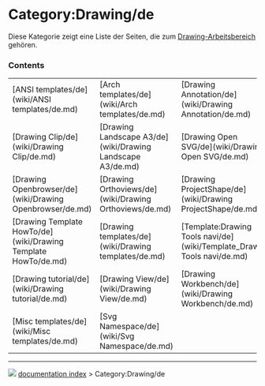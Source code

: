 # Category:Drawing/de
Diese Kategorie zeigt eine Liste der Seiten, die zum [Drawing-Arbeitsbereich](Drawing_Workbench/de.md) gehören.

### Contents

|     |     |     |
| --- | --- | --- |
| [ANSI templates/de](wiki/ANSI templates/de.md) | [Arch templates/de](wiki/Arch templates/de.md) | [Drawing Annotation/de](wiki/Drawing Annotation/de.md) |
| [Drawing Clip/de](wiki/Drawing Clip/de.md) | [Drawing Landscape A3/de](wiki/Drawing Landscape A3/de.md) | [Drawing Open SVG/de](wiki/Drawing Open SVG/de.md) |
| [Drawing Openbrowser/de](wiki/Drawing Openbrowser/de.md) | [Drawing Orthoviews/de](wiki/Drawing Orthoviews/de.md) | [Drawing ProjectShape/de](wiki/Drawing ProjectShape/de.md) |
| [Drawing Template HowTo/de](wiki/Drawing Template HowTo/de.md) | [Drawing templates/de](wiki/Drawing templates/de.md) | [Template:Drawing Tools navi/de](wiki/Template_Drawing Tools navi/de.md) |
| [Drawing tutorial/de](wiki/Drawing tutorial/de.md) | [Drawing View/de](wiki/Drawing View/de.md) | [Drawing Workbench/de](wiki/Drawing Workbench/de.md) |
| [Misc templates/de](wiki/Misc templates/de.md) | [Svg Namespace/de](wiki/Svg Namespace/de.md) |



---
![](images/Right_arrow.png) [documentation index](../README.md) > Category:Drawing/de
